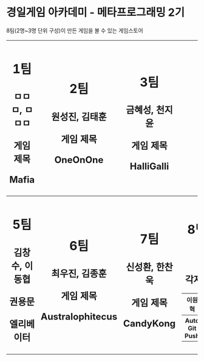 # 경일게임 아카데미 - 메타프로그래밍 2기

8팀(2명~3명 단위 구성)이 만든 게임을 볼 수 있는 게임스토어

<div>
  <table>
  <thead>
  <tr>
  
<th align="center">
<h1>
<p> 1팀 </p>       
</h1>
<h2> 
<p> ㅁㅁㅁ, ㅁㅁㅁ </p>
<p> 게임 제목 </p> 
<p> Mafia </p>
</h2>

</th>

<th align="center">
<h1> 
<p> 2팀 </p2>
</h1>

<h2>
<p> 원성진, 김태훈 </p>
<p> 게임 제목 </p>
<p> OneOnOne </p>
</h2>
</th>

<th align="center">
<h1> 
<p> 3팀 </p2>
</h1>
<h2> 
<p> 금혜성, 천지윤 </p>
<p> 게임 제목 </p>
<p> HalliGalli </p>
</h2>
</th>

<th align="center">
<h1> 
<p> 4팀 </p2> 
</h1>
<h2> 
<p> 이영빈, 김소라 </p>
<p> 박지수, 박혜원 </p>
<p> 게임 제목 </p>
</h2>
</th>
</tr>
</thead>

<tbody>
<tr>

<th>
<h1> 
<p> 5팀 </p2> 
</h1>
<h2> 
<p> 김창수, 이동협 </p>
<p> 권용문 </p>
<p> 엘리베이터 </p>
</h2>
</th>

<th align="center">
<h1> 
<p> 6팀 </p2> 
</h1>
<h2> 
<p> 최우진, 김종훈 </p>
<p> 게임 제목 </p>
<p> Australophitecus </p>
</h2>

</th>

<th>

<h1> 
<p> 7팀 </p2> 
</h1>
<h2> 
<p> 신성환, 한찬욱 </p>
<p> 게임 제목 </p>
<p> CandyKong </p>
</h2>
</th>

  <th align="center">
  
  <h1>
    <p> 8팀 WHBKYK </p>
  </h1>
  
  <h2>
    <p> 설명 </p>
    <a> 각자 원하는 툴 만들기 </a>
  </h2>

  <table>
    <thead>
      <tr>
        <th align="center"> 이원혁 </td>
        <th align="center"> 김보강 </td>
        <th align="center"> 김영갑 </td>
      </tr>
      <tbody>
        <th align="center"> Auto Git Push </th>
        <th align="center"> Json Reader </th>
        <th align="center"> FindObjects  </th>
      </tbody>
    </thead>
  </table>
  
  </th>
  </tr>
  </tbody>
  </table>
</div>

